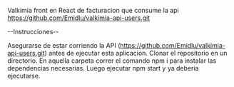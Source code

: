 Valkimia front en React de facturacion que consume la api https://github.com/Emidlu/valkimia-api-users.git

--Instrucciones--

Asegurarse de estar corriendo la API (https://github.com/Emidlu/valkimia-api-users.git) antes de ejecutar esta aplicacion.
Clonar el repositorio en un directorio.
En aquella carpeta correr el comando npm i para instalar las dependencias necesarias.
Luego ejecutar npm start y ya deberia ejecutarse.
